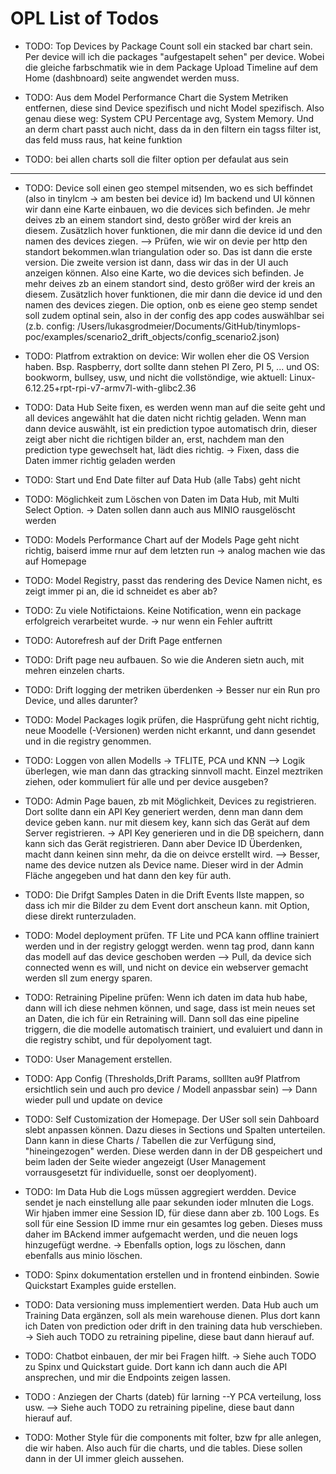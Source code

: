 # OPL List of Todos


- TODO: Top Devices by Package Count soll ein stacked bar chart sein. Per device will ich die packages "aufgestapelt sehen" per device. Wobei die gleiche farbschmatik wie in dem Package Upload Timeline auf dem Home (dashbnoard) seite angwendet werden muss.




- TODO: Aus dem Model Performance Chart die System Metriken entfernen, diese sind Device spezifisch und nicht Model spezifisch. Also genau diese weg: System CPU Percentage avg, System Memory. Und an derm chart passt auch nicht, dass da in den filtern ein tagss filter ist, das feld muss raus, hat keine funktion


- TODO: bei allen charts soll die filter option per defaulat aus sein


_____________

- TODO: Device soll einen geo stempel mitsenden, wo es sich beffindet (also in tinylcm -> am besten bei device id) Im backend und UI können wir dann eine Karte einbauen, wo die devices sich befinden. Je mehr deives zb an einem standort sind, desto größer wird der kreis an diesem. Zusätzlich hover funktionen, die mir dann die device id und den namen des devices ziegen. --> Prüfen, wie wir on devie per http den standort bekommen.wlan triangulation oder so. Das ist dann die erste version. Die zweite version ist dann, dass wir das in der UI auch anzeigen können. Also eine Karte, wo die devices sich befinden. Je mehr deives zb an einem standort sind, desto größer wird der kreis an diesem. Zusätzlich hover funktionen, die mir dann die device id und den namen des devices ziegen. Die option, onb es eiene geo stemp sendet soll zudem optinal sein, also in der config des app codes auswählbar sei (z.b. config: /Users/lukasgrodmeier/Documents/GitHub/tinymlops-poc/examples/scenario2_drift_objects/config_scenario2.json)

- TODO: Platfrom extraktion on device: Wir wollen eher die OS Version haben. Bsp. Raspberry, dort sollte dann stehen PI Zero, PI 5, ... und OS:  bookworm, bullsey, usw, und nicht die vollstöndige, wie aktuell: Linux-6.12.25+rpt-rpi-v7-armv7l-with-glibc2.36



- TODO: Data Hub Seite fixen, es werden wenn man auf die seite geht und all devices angewählt hat die daten nicht richtig geladen. Wenn man dann device auswählt, ist ein prediction typoe automatisch drin, dieser zeigt aber nicht die richtigen bilder an, erst, nachdem man den prediction type gewechselt hat, lädt dies richtig. -> Fixen, dass die Daten immer richtig geladen werden

- TODO: Start und End Date filter auf Data Hub (alle Tabs) geht nicht

- TODO: Möglichkeit zum Löschen von Daten im Data Hub, mit Multi Select Option. -> Daten sollen dann auch aus MINIO rausgelöscht werden

- TODO: Models Performance Chart auf der Models Page geht nicht richtig, baiserd imme rnur auf dem letzten run -> analog machen wie das auf Homepage

- TODO: Model Registry, passt das rendering des Device Namen nicht, es zeigt immer pi an, die id schneidet es aber ab?

- TODO: Zu viele Notifictaions. Keine Notification, wenn ein package erfolgreich verarbeitet wurde. -> nur wenn ein Fehler auftritt

- TODO: Autorefresh auf der Drift Page entfernen

- TODO: Drift page neu aufbauen. So wie die Anderen sietn auch, mit mehren einzelen charts.

- TODO:  Drift logging der metriken überdenken -> Besser nur ein Run pro Device, und alles darunter?

- TODO: Model Packages logik prüfen, die Hasprüfung geht nicht richtig, neue Moodelle (-Versionen) werden nicht erkannt, und dann gesendet und in die registry genommen.

- TODO: Loggen von allen Modells -> TFLITE, PCA und KNN --> Logik überlegen, wie man dann das gtracking sinnvoll macht. Einzel meztriken ziehen, oder kommuliert für alle und per device ausgeben?

- TODO: Admin Page bauen, zb mit Möglichkeit, Devices zu registrieren. Dort sollte dann ein API Key generiert werden, denn man dann dem device geben kann. nur mit diesem key, kann sich das Gerät auf dem Server registrieren. -> API Key generieren und in die DB speichern, dann kann sich das Gerät registrieren. Dann aber Device ID Überdenken, macht dann keinen sinn mehr, da die on deivce erstellt wird. --> Besser, name des device nutzen als Device name. Dieser wird in der Admin Fläche angegeben und hat dann den key für auth.

- TODO: Die Drifgt Samples Daten in die Drift Events lIste mappen, so dass ich mir die Bilder zu dem Event dort anscheun kann. mit Option, diese direkt runterzuladen.

- TODO: Model deployment prüfen. TF Lite und PCA kann offline trainiert werden und in der registry geloggt werden. wenn tag prod, dann kann das modell auf das device geschoben werden --> Pull, da device sich connected wenn es will, und nicht on device ein webserver gemacht werden sll zum energy sparen.

- TODO: Retraining Pipeline prüfen: Wenn ich daten im data hub habe, dann will ich diese nehmen können, und sage, dass ist mein neues set an Daten, die ich für ein Retraining will. Dann soll das eine pipeline triggern, die die modelle automatisch trainiert, und evaluiert und dann in die registry schibt, und für depolyoment tagt.

- TODO: User Management erstellen. 


- TODO: App Config (Thresholds,Drift Params, solllten au9f Platfrom ersichtlich sein und auch pro device / Modell anpassbar sein) --> Dann wieder pull und update on device

- TODO: Self Customization der Homepage. Der USer soll sein Dahboard slebt anpassen können. Dazu dieses in Sections und Spalten unterteilen. Dann kann in diese Charts / Tabellen die zur Verfügung sind, "hineingezogen" werden. Diese werden dann in der DB gespeichert und beim laden der Seite wieder angezeigt (User Management vorrausgesetzt für individuelle, sonst oer deoplyoment).

- TODO: Im Data Hub die Logs müssen aggregiert werdden. Device sendet je nach einstellung alle paar sekunden ioder mInuten die Logs. Wir hjaben immer eine Session ID, für diese dann aber zb. 100 Logs. Es soll für eine Session ID imme rnur ein gesamtes log geben. Dieses muss daher im BAckend immer aufgemacht werden, und die neuen logs hinzugefügt werdne. -> Ebenfalls option, logs zu löschen, dann ebenfalls aus minio löschen. 

- TODO: Spinx dokumentation erstellen und in frontend einbinden. Sowie Quickstart Examples guide erstellen.

- TODO: Data versioning muss implementiert werden. Data Hub auch um Training Data ergänzen, soll als mein warehouse dienen. Plus dort kann ich Daten von prediction oder drift in den training data hub verschieben. -> Sieh auch TODO zu retraining pipeline, diese baut dann hierauf auf.

- TODO: Chatbot einbauen, der mir bei Fragen hilft. -> Siehe auch TODO zu Spinx und Quickstart guide. Dort kann ich dann auch die API ansprechen, und mir die Endpoints zeigen lassen.

- TODO : Anziegen der Charts (dateb) für larning --Y PCA verteilung, loss usw. --> Siehe auch TODO zu retraining pipeline, diese baut dann hierauf auf.

- TODO: Mother Style für die components mit folter, bzw fpr alle anlegen, die wir haben. Also auch für die charts, und die tables. Diese sollen dann in der UI immer gleich aussehen.